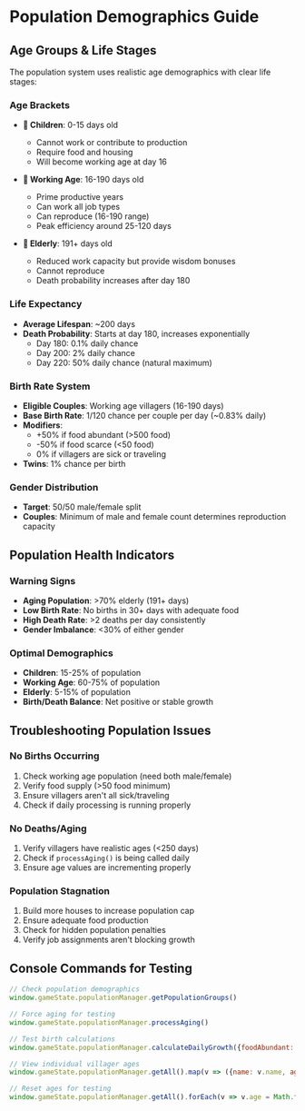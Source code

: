 # Population Demographics Guide

## Age Groups & Life Stages

The population system uses realistic age demographics with clear life stages:

### Age Brackets
- **👶 Children**: 0-15 days old
  - Cannot work or contribute to production
  - Require food and housing 
  - Will become working age at day 16

- **💪 Working Age**: 16-190 days old  
  - Prime productive years
  - Can work all job types
  - Can reproduce (16-190 range)
  - Peak efficiency around 25-120 days

- **👴 Elderly**: 191+ days old
  - Reduced work capacity but provide wisdom bonuses
  - Cannot reproduce
  - Death probability increases after day 180

### Life Expectancy
- **Average Lifespan**: ~200 days
- **Death Probability**: Starts at day 180, increases exponentially
  - Day 180: 0.1% daily chance
  - Day 200: 2% daily chance  
  - Day 220: 50% daily chance (natural maximum)

### Birth Rate System
- **Eligible Couples**: Working age villagers (16-190 days)
- **Base Birth Rate**: 1/120 chance per couple per day (~0.83% daily)
- **Modifiers**:
  - +50% if food abundant (>500 food)
  - -50% if food scarce (<50 food)
  - 0% if villagers are sick or traveling
- **Twins**: 1% chance per birth

### Gender Distribution
- **Target**: 50/50 male/female split
- **Couples**: Minimum of male and female count determines reproduction capacity

## Population Health Indicators

### Warning Signs
- **Aging Population**: >70% elderly (191+ days)
- **Low Birth Rate**: No births in 30+ days with adequate food
- **High Death Rate**: >2 deaths per day consistently  
- **Gender Imbalance**: <30% of either gender

### Optimal Demographics
- **Children**: 15-25% of population
- **Working Age**: 60-75% of population  
- **Elderly**: 5-15% of population
- **Birth/Death Balance**: Net positive or stable growth

## Troubleshooting Population Issues

### No Births Occurring
1. Check working age population (need both male/female)
2. Verify food supply (>50 food minimum)
3. Ensure villagers aren't all sick/traveling
4. Check if daily processing is running properly

### No Deaths/Aging
1. Verify villagers have realistic ages (<250 days)
2. Check if `processAging()` is being called daily
3. Ensure age values are incrementing properly

### Population Stagnation  
1. Build more houses to increase population cap
2. Ensure adequate food production
3. Check for hidden population penalties
4. Verify job assignments aren't blocking growth

## Console Commands for Testing

```javascript
// Check population demographics
window.gameState.populationManager.getPopulationGroups()

// Force aging for testing
window.gameState.populationManager.processAging()

// Test birth calculations  
window.gameState.populationManager.calculateDailyGrowth({foodAbundant: true})

// View individual villager ages
window.gameState.populationManager.getAll().map(v => ({name: v.name, age: v.age}))

// Reset ages for testing
window.gameState.populationManager.getAll().forEach(v => v.age = Math.floor(Math.random() * 50) + 20)
```
